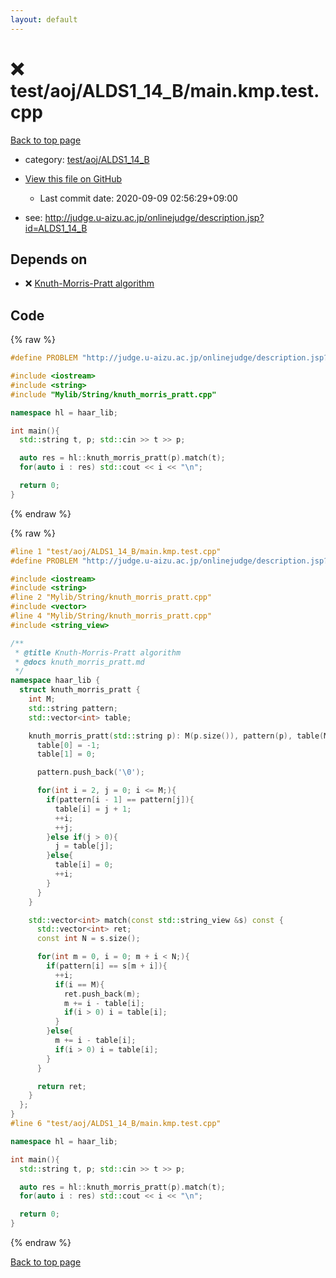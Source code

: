 ```yaml
---
layout: default
---
```


<!-- mathjax config similar to math.stackexchange -->
<script type="text/javascript" async
  src="https://cdnjs.cloudflare.com/ajax/libs/mathjax/2.7.5/MathJax.js?config=TeX-MML-AM_CHTML">
</script>
<script type="text/x-mathjax-config">
  MathJax.Hub.Config({
    TeX: { equationNumbers: { autoNumber: "AMS" }},
    tex2jax: {
      inlineMath: [ ['$','$'] ],
      processEscapes: true
    },
    "HTML-CSS": { matchFontHeight: false },
    displayAlign: "left",
    displayIndent: "2em"
  });
</script>

<script type="text/javascript" src="https://cdnjs.cloudflare.com/ajax/libs/jquery/3.4.1/jquery.min.js"></script>
<script src="https://cdn.jsdelivr.net/npm/jquery-balloon-js@1.1.2/jquery.balloon.min.js" integrity="sha256-ZEYs9VrgAeNuPvs15E39OsyOJaIkXEEt10fzxJ20+2I=" crossorigin="anonymous"></script>
<script type="text/javascript" src="../../../../assets/js/copy-button.js"></script>
<link rel="stylesheet" href="../../../../assets/css/copy-button.css" />


# :x: test/aoj/ALDS1_14_B/main.kmp.test.cpp

<a href="../../../../index.html">Back to top page</a>

* category: <a href="../../../../index.html#6ed7f5103dd44c87e247853bfe87329e">test/aoj/ALDS1_14_B</a>
* <a href="{{ site.github.repository_url }}/blob/master/test/aoj/ALDS1_14_B/main.kmp.test.cpp">View this file on GitHub</a>
    - Last commit date: 2020-09-09 02:56:29+09:00


* see: <a href="http://judge.u-aizu.ac.jp/onlinejudge/description.jsp?id=ALDS1_14_B">http://judge.u-aizu.ac.jp/onlinejudge/description.jsp?id=ALDS1_14_B</a>


## Depends on

* :x: <a href="../../../../library/Mylib/String/knuth_morris_pratt.cpp.html">Knuth-Morris-Pratt algorithm</a>


## Code

<a id="unbundled"></a>
{% raw %}
```cpp
#define PROBLEM "http://judge.u-aizu.ac.jp/onlinejudge/description.jsp?id=ALDS1_14_B"

#include <iostream>
#include <string>
#include "Mylib/String/knuth_morris_pratt.cpp"

namespace hl = haar_lib;

int main(){
  std::string t, p; std::cin >> t >> p;

  auto res = hl::knuth_morris_pratt(p).match(t);
  for(auto i : res) std::cout << i << "\n";

  return 0;
}

```
{% endraw %}

<a id="bundled"></a>
{% raw %}
```cpp
#line 1 "test/aoj/ALDS1_14_B/main.kmp.test.cpp"
#define PROBLEM "http://judge.u-aizu.ac.jp/onlinejudge/description.jsp?id=ALDS1_14_B"

#include <iostream>
#include <string>
#line 2 "Mylib/String/knuth_morris_pratt.cpp"
#include <vector>
#line 4 "Mylib/String/knuth_morris_pratt.cpp"
#include <string_view>

/**
 * @title Knuth-Morris-Pratt algorithm
 * @docs knuth_morris_pratt.md
 */
namespace haar_lib {
  struct knuth_morris_pratt {
    int M;
    std::string pattern;
    std::vector<int> table;

    knuth_morris_pratt(std::string p): M(p.size()), pattern(p), table(M + 1){
      table[0] = -1;
      table[1] = 0;

      pattern.push_back('\0');

      for(int i = 2, j = 0; i <= M;){
        if(pattern[i - 1] == pattern[j]){
          table[i] = j + 1;
          ++i;
          ++j;
        }else if(j > 0){
          j = table[j];
        }else{
          table[i] = 0;
          ++i;
        }
      }
    }

    std::vector<int> match(const std::string_view &s) const {
      std::vector<int> ret;
      const int N = s.size();

      for(int m = 0, i = 0; m + i < N;){
        if(pattern[i] == s[m + i]){
          ++i;
          if(i == M){
            ret.push_back(m);
            m += i - table[i];
            if(i > 0) i = table[i];
          }
        }else{
          m += i - table[i];
          if(i > 0) i = table[i];
        }
      }

      return ret;
    }
  };
}
#line 6 "test/aoj/ALDS1_14_B/main.kmp.test.cpp"

namespace hl = haar_lib;

int main(){
  std::string t, p; std::cin >> t >> p;

  auto res = hl::knuth_morris_pratt(p).match(t);
  for(auto i : res) std::cout << i << "\n";

  return 0;
}

```
{% endraw %}

<a href="../../../../index.html">Back to top page</a>

